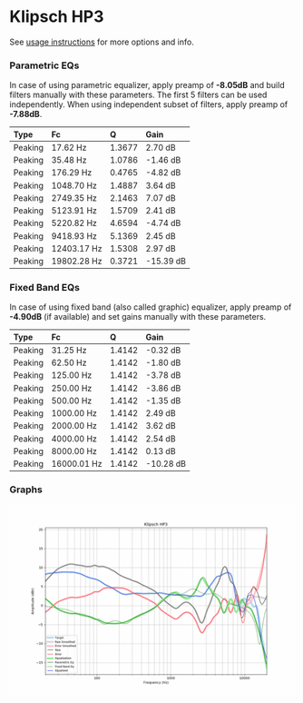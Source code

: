 # Klipsch HP3
See [usage instructions](https://github.com/jaakkopasanen/AutoEq#usage) for more options and info.

### Parametric EQs
In case of using parametric equalizer, apply preamp of **-8.05dB** and build filters manually
with these parameters. The first 5 filters can be used independently.
When using independent subset of filters, apply preamp of **-7.88dB**.

| Type    | Fc          |      Q | Gain      |
|:--------|:------------|:-------|:----------|
| Peaking | 17.62 Hz    | 1.3677 | 2.70 dB   |
| Peaking | 35.48 Hz    | 1.0786 | -1.46 dB  |
| Peaking | 176.29 Hz   | 0.4765 | -4.82 dB  |
| Peaking | 1048.70 Hz  | 1.4887 | 3.64 dB   |
| Peaking | 2749.35 Hz  | 2.1463 | 7.07 dB   |
| Peaking | 5123.91 Hz  | 1.5709 | 2.41 dB   |
| Peaking | 5220.82 Hz  | 4.6594 | -4.74 dB  |
| Peaking | 9418.93 Hz  | 5.1369 | 2.45 dB   |
| Peaking | 12403.17 Hz | 1.5308 | 2.97 dB   |
| Peaking | 19802.28 Hz | 0.3721 | -15.39 dB |

### Fixed Band EQs
In case of using fixed band (also called graphic) equalizer, apply preamp of **-4.90dB**
(if available) and set gains manually with these parameters.

| Type    | Fc          |      Q | Gain      |
|:--------|:------------|:-------|:----------|
| Peaking | 31.25 Hz    | 1.4142 | -0.32 dB  |
| Peaking | 62.50 Hz    | 1.4142 | -1.80 dB  |
| Peaking | 125.00 Hz   | 1.4142 | -3.78 dB  |
| Peaking | 250.00 Hz   | 1.4142 | -3.86 dB  |
| Peaking | 500.00 Hz   | 1.4142 | -1.35 dB  |
| Peaking | 1000.00 Hz  | 1.4142 | 2.49 dB   |
| Peaking | 2000.00 Hz  | 1.4142 | 3.62 dB   |
| Peaking | 4000.00 Hz  | 1.4142 | 2.54 dB   |
| Peaking | 8000.00 Hz  | 1.4142 | 0.13 dB   |
| Peaking | 16000.01 Hz | 1.4142 | -10.28 dB |

### Graphs
![](./Klipsch%20HP3.png)